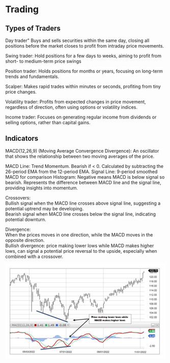 # **Trading**

## **Types of Traders**
Day trader" Buys and sells securities within the same day, closing all positions before the market closes to profit from intraday price movements.

Swing trader: Hold positions for a few days to weeks, aiming to profit from short- to medium-term price swings

Position trader: Holds positions for months or years, focusing on long-term trends and fundamentals.

Scalper: Makes rapid trades within minutes or seconds, profiting from tiny price changes.

Volatility trader: Profits from expected changes in price movement, regardless of direction, often using options or volatility indices.

Income trader: Focuses on generating regular income from dividends or selling options, rather than capital gains.

## **Indicators**
MACD(12,26,9) (Moving Average Convergence Divergence): An oscillator that shows the relationship between two moving averages of the price.

MACD Line: Trend Momentum. Bearish if < 0. Calculated by subtracting the 26-period EMA from the 12-period EMA.
Signal Line: 9-period smoothed MACD for comparison
Histogram: Negative means MACD is below signal so bearish. Represents the difference between MACD line and the signal line, providing insights into momentum.

Crossovers:   
Bullish signal when the MACD line crosses above signal line, suggesting a potential uptrend may be developing.  
Bearish signal when MACD line crosses below the signal line, indicating potential downturn.

Divergence:  
When the prices moves in one direction, while the MACD moves in the opposite direction.  
Bullish divergence: price making lower lows while MACD makes higher lows, can signal a potential price reversal to the upside, especially when combined with a crossover.

![alt text](MACD.png)
